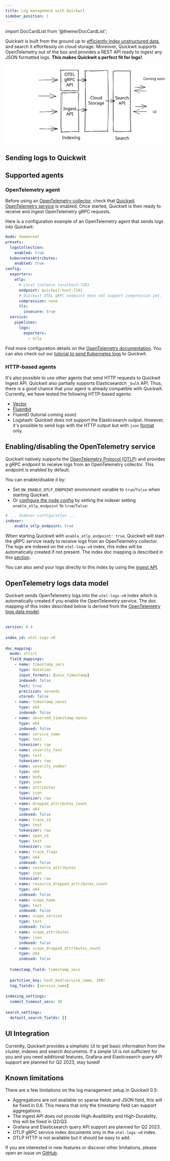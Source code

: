 ```yaml
---
title: Log management with Quickwit
sidebar_position: 1
---
```


import DocCardList from '@theme/DocCardList';

Quickwit is built from the ground up to [efficiently index unstructured data](../guides/schemaless.md), and search it effortlessly on cloud storage.
Moreover, Quickwit supports OpenTelemetry out of the box and provides a REST API ready to ingest any JSON formatted logs.
**This makes Quickwit a perfect fit for logs!**.

![Quickwit Log Management Overview](../assets/images/logs-management-overview.svg)

## Sending logs to Quickwit

<DocCardList />

## Supported agents

### OpenTelemetry agent

Before using an [OpenTelemetry collector](https://opentelemetry.io/docs/collector/), check that [Quickwit OpenTelemetry service](#opentelemetry-service) is enabled.
Once started, Quickwit is then ready to receive and ingest OpenTelemetry gRPC requests.

Here is a configuration example of an OpenTelemetry agent that sends logs into Quickwit:

```yaml
mode: daemonset
presets:
  logsCollection:
    enabled: true
  kubernetesAttributes:
    enabled: true
config:
  exporters:
    otlp:
      # Local instance localhost:7281
      endpoint: quickwit-host:7281
      # Quickwit OTEL gRPC endpoint does not support compression yet.
      compression: none
      tls:
        insecure: true
  service:
    pipelines:
      logs:
        exporters:
          - otlp
```

Find more configuration details on the [OpenTelemetry documentation](https://opentelemetry.io/docs/collector/configuration/). You can also check out our [tutorial to send Kubernetes logs](deploy-quickwit-otel-with-helm.md) to Quickwit.

### HTTP-based agents

It's also possible to use other agents that send HTTP requests to Quickwit Ingest API. Quickwit also partially supports Elasticseardch `_bulk` API. Thus, there is a good chance that your agent is already compatible with Quickwit.
Currently, we have tested the following HTTP-based agents:

- [Vector](./send-logs-from-vector-to-quickwit.md)
- [Fluentbit](./send-logs-from-fluentbit-to-quickwit.md)
- FluentD (tutorial coming soon)
- Logstash: Quickwit does not support the Elasticsearch output. However, it's possible to send logs with the HTTP output but with `json` [format](https://www.elastic.co/guide/en/logstash/current/plugins-outputs-http.html) only.

## Enabling/disabling the OpenTelemetry service

Quickwit natively supports the [OpenTelemetry Protocol (OTLP)](https://opentelemetry.io/docs/reference/specification/protocol/otlp/) and provides a gRPC endpoint to receive logs from an OpenTelemetry collector. This endpoint is enabled by default.

You can enable/disable it by:
- Set `QW_ENABLE_OTLP_ENDPOINT` environment variable to `true`/`false` when starting Quickwit.
- Or [configure the node config](/docs/configuration/node-config.md) by setting the indexer setting `enable_otlp_endpoint` to `true`/`false`:

```yaml title=node-config.yaml
# ... Indexer configuration ...
indexer:
    enable_otlp_endpoint: true
```

When starting Quickwit with `enable_otlp_endpoint: true`, Quickwit will start the gRPC service ready to receive logs from an OpenTelemetry collector. The logs are indexed on  the `otel-logs-v0` index, this index will be automatically created if not present. The index doc mapping is described in this [section](#opentelemetry-logs-data-model).

You can also send your logs directly to this index by using the [ingest API](/docs/reference/rest-api.md#ingest-data-into-an-index).

## OpenTelemetry logs data model

Quickwit sends OpenTelemetry logs into the `otel-logs-v0` index which is automatically created if you enable the OpenTelemetry service.
The doc mapping of this index described below is derived from the [OpenTelemetry logs data model](https://opentelemetry.io/docs/reference/specification/logs/data-model/).

```yaml

version: 0.4

index_id: otel-logs-v0

doc_mapping:
  mode: strict
  field_mappings:
    - name: timestamp_secs
      type: datetime
      input_formats: [unix_timestamp]
      indexed: false
      fast: true
      precision: seconds
      stored: false
    - name: timestamp_nanos
      type: u64
      indexed: false
    - name: observed_timestamp_nanos
      type: u64
      indexed: false
    - name: service_name
      type: text
      tokenizer: raw
    - name: severity_text
      type: text
      tokenizer: raw
    - name: severity_number
      type: u64
    - name: body
      type: json
    - name: attributes
      type: json
      tokenizer: raw
    - name: dropped_attributes_count
      type: u64
      indexed: false
    - name: trace_id
      type: text
      tokenizer: raw
    - name: span_id
      type: text
      tokenizer: raw
    - name: trace_flags
      type: u64
      indexed: false
    - name: resource_attributes
      type: json
      tokenizer: raw
    - name: resource_dropped_attributes_count
      type: u64
      indexed: false
    - name: scope_name
      type: text
      indexed: false
    - name: scope_version
      type: text
      indexed: false
    - name: scope_attributes
      type: json
      indexed: false
    - name: scope_dropped_attributes_count
      type: u64
      indexed: false

  timestamp_field: timestamp_secs

  partition_key: hash_mod(service_name, 100)
  tag_fields: [service_name]

indexing_settings:
  commit_timeout_secs: 30

search_settings:
  default_search_fields: []
```

## UI Integration

Currently, Quickwit provides a simplistic UI to get basic information from the cluster, indexes and search documents.
If a simple UI is not sufficient for you and you need additional features, Grafana and Elasticsearch query API support are planned for Q2 2023, stay tuned!

## Known limitations

There are a few limitations on the log management setup in Quickwit 0.5:
- Aggregations are not available on sparse fields and JSON field, this will be fixed in 0.6. This means that only the timestamp field can support aggregations.
- The ingest API does not provide High-Availibility and High-Durability, this will be fixed in Q2/Q3.
- Grafana and Elasticsearch query API support are planned for Q2 2023.
- OTLP gRPC service index documents only in the `otel-logs-v0` index.
- OTLP HTTP is not available but it should be easy to add.

If you are interested in new features or discover other limitations, please open an issue on [GitHub](https://github.com/quickwit-oss/quickwit).
